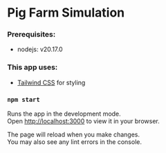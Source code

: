# Pig Farm Simulation

### Prerequisites:

- nodejs: v20.17.0

### This app uses:

- [Tailwind CSS](https://tailwindcss.com) for styling

### `npm start`

Runs the app in the development mode.\
Open [http://localhost:3000](http://localhost:3000) to view it in your browser.

The page will reload when you make changes.\
You may also see any lint errors in the console.
